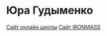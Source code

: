 # Юра Гудыменко
[Сайт онлайн школы](https://yura-gudym.github.io/School/ "Описание")
[Сайт IRONMASS](https://yura-gudym.github.io/IronMass/ "Описание")
